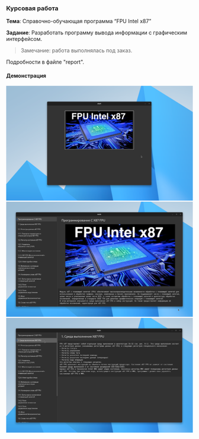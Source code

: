 ### Курсовая работа

**Тема**: Справочно-обучающая программа “FPU Intel x87”

**Задание**: Разработать программу вывода информации с графическим интерфейсом.

> Замечание: работа выполнялась под заказ.

Подробности в файле "report".

#### Демонстрация

![Начальный экран](examples/1.png)
![Стартовая страница](examples/2.png)
![Первый раздел](examples/3.png)
